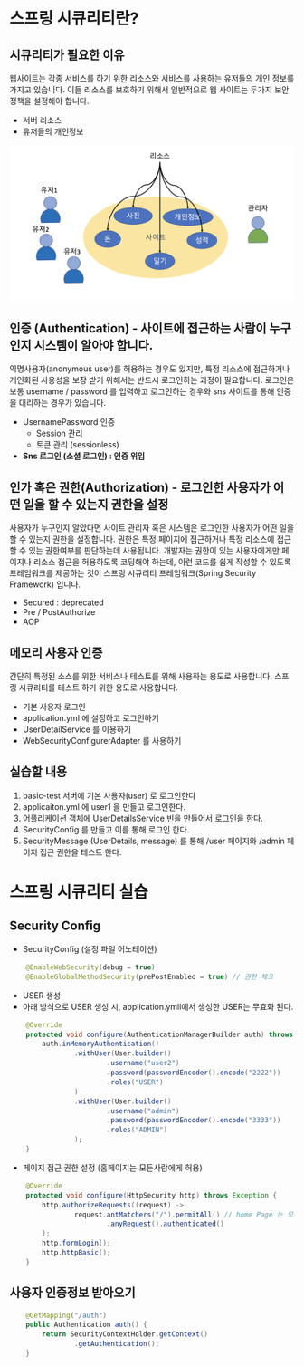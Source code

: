 # 스프링 시큐리티란?

## 시큐리티가 필요한 이유

웹사이트는 각종 서비스를 하기 위한 리소스와 서비스를 사용하는 유저들의 개인 정보를 가지고 있습니다. 이들 리소스를 보호하기 위해서 일반적으로 웹 사이트는 두가지 보안 정책을 설정해야 합니다.

- 서버 리소스
- 유저들의 개인정보

![image.png](image.png)

## 인증 (Authentication) - 사이트에 접근하는 사람이 누구인지 시스템이 알아야 합니다.

익명사용자(anonymous user)를 허용하는 경우도 있지만, 특정 리소스에 접근하거나 개인화된 사용성을 보장 받기 위해서는 반드시 로그인하는 과정이 필요합니다. 로그인은 보통 username / password 를 입력하고 로그인하는 경우와 sns 사이트를 통해 인증을 대리하는 경우가 있습니다.

- UsernamePassword 인증
  - Session 관리
  - 토큰 관리 (sessionless)
- **Sns 로그인 (소셜 로그인) : 인증 위임**

## 인가 혹은 권한(Authorization) - 로그인한 사용자가 어떤 일을 할 수 있는지 권한을 설정

사용자가 누구인지 알았다면 사이트 관리자 혹은 시스템은 로그인한 사용자가 어떤 일을 할 수 있는지 권한을 설정합니다. 권한은 특정 페이지에 접근하거나 특정 리소스에 접근할 수 있는 권한여부를 판단하는데 사용됩니다. 개발자는 권한이 있는 사용자에게만 페이지나 리소스 접근을 허용하도록 코딩해야 하는데, 이런 코드를 쉽게 작성할 수 있도록 프레임워크를 제공하는 것이 스프링 시큐리티 프레임워크(Spring Security Framework) 입니다.

- Secured : deprecated
- Pre / PostAuthorize
- AOP

## 메모리 사용자 인증

간단히 특정된 소스를 위한 서비스나 테스트를 위해 사용하는 용도로 사용합니다. 스프링 시큐리티를 테스트 하기 위한 용도로 사용합니다.

- 기본 사용자 로그인
- application.yml 에 설정하고 로그인하기
- UserDetailService 를 이용하기
- WebSecurityConfigurerAdapter 를 사용하기

## 실습할 내용

1. basic-test 서버에 기본 사용자(user) 로 로그인한다
2. applicaiton.yml 에 user1 을 만들고 로그인한다.
3. 어플리케이션 객체에 UserDetailsService 빈을 만들어서 로그인을 한다.
4. SecurityConfig 를 만들고 이를 통해 로그인 한다.
5. SecurityMessage (UserDetails, message) 를 통해 /user 페이지와 /admin 페이지 접근 권한을 테스트 한다.


# 스프링 시큐리티 실습
## Security Config
- SecurityConfig (설정 파일 어노테이션)

``` java 
    @EnableWebSecurity(debug = true)
    @EnableGlobalMethodSecurity(prePostEnabled = true) // 권한 체크
```

- USER 생성
- 아래 방식으로 USER 생성 시, application.ymll에서 생성한 USER는 무효화 된다.
``` java 
    @Override
    protected void configure(AuthenticationManagerBuilder auth) throws Exception {
        auth.inMemoryAuthentication()
                .withUser(User.builder()
                        .username("user2")
                        .password(passwordEncoder().encode("2222"))
                        .roles("USER")
                )
                .withUser(User.builder()
                        .username("admin")
                        .password(passwordEncoder().encode("3333"))
                        .roles("ADMIN")
                );
    }
```

- 페이지 접근 권한 설정 (홈페이지는 모든사람에게 허용)
``` java 
    @Override
    protected void configure(HttpSecurity http) throws Exception {
        http.authorizeRequests((request) ->
                request.antMatchers("/").permitAll() // home Page 는 모든 사람에게 접근 허용
                        .anyRequest().authenticated()
        );
        http.formLogin();
        http.httpBasic();
    }
```

## 사용자 인증정보 받아오기
``` java 
    @GetMapping("/auth")
    public Authentication auth() {
        return SecurityContextHolder.getContext()
                .getAuthentication();
    }
```
